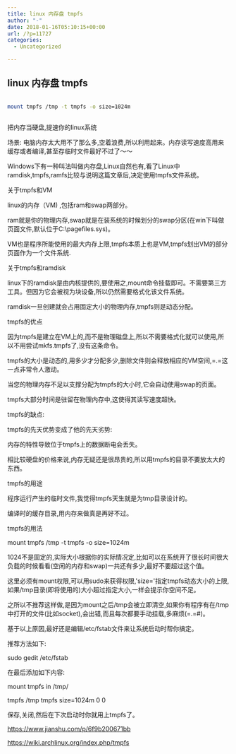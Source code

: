 ```yaml
---
title: linux 内存盘 tmpfs
author: "-"
date: 2018-01-16T05:10:15+00:00
url: /?p=11727
categories:
  - Uncategorized

---
```

## linux 内存盘 tmpfs
```bash
  
mount tmpfs /tmp -t tmpfs -o size=1024m
  
```

把内存当硬盘,提速你的linux系统

场景: 电脑内存太大用不了那么多,空着浪费,所以利用起来。内存读写速度高用来缓存或者编译,甚至存临时文件最好不过了～～

Windows下有一种叫法叫做内存盘,Linux自然也有,看了Linux中ramdisk,tmpfs,ramfs比较与说明这篇文章后,决定使用tmpfs文件系统。

关于tmpfs和VM
  
linux的内存（VM) ,包括ram和swap两部分。

ram就是你的物理内存,swap就是在装系统的时候划分的swap分区(在win下叫做页面文件,默认位于C:\pagefiles.sys)。
  
VM也是程序所能使用的最大内存上限,tmpfs本质上也是VM,tmpfs划出VM的部分页面作为一个文件系统.
  
关于tmpfs和ramdisk
  
linux下的ramdisk是由内核提供的,要使用之,mount命令挂载即可。不需要第三方工具。但因为它会被视为块设备,所以仍然需要格式化该文件系统。
  
ramdisk一旦创建就会占用固定大小的物理内存,tmpfs则是动态分配。
  
tmpfs的优点
  
因为tmpfs是建立在VM上的,而不是物理磁盘上,所以不需要格式化就可以使用,所以不用尝试mkfs.tmpfs了,没有这条命令。

tmpfs的大小是动态的,用多少才分配多少,删除文件则会释放相应的VM空间,=.=这一点非常令人激动。

当您的物理内存不足以支撑分配为tmpfs的大小时,它会自动使用swap的页面。

tmpfs大部分时间是驻留在物理内存中,这使得其读写速度超快。

tmpfs的缺点:
  
tmpfs的先天优势变成了他的先天劣势:

内存的特性导致位于tmpfs上的数据断电会丢失。
  
相比较硬盘的价格来说,内存无疑还是很昂贵的,所以用tmpfs的目录不要放太大的东西。
  
tmpfs的用途
  
程序运行产生的临时文件,我觉得tmpfs天生就是为tmp目录设计的。
  
编译时的缓存目录,用内存来做真是再好不过。
  
tmpfs的用法
  
mount tmpfs /tmp -t tmpfs -o size=1024m
  
1024不是固定的,实际大小根据你的实际情况定,比如可以在系统开了很长时间很大负载的时候看看(空闲的内存和swap)一共还有多少,最好不要超过这个值。
  
这里必须有mount权限,可以用sudo来获得权限,'size='指定tmpfs动态大小的上限,如果/tmp目录(即将使用的)大小超过指定大小,一样会提示你空间不足。
  
之所以不推荐这样做,是因为mount之后/tmp会被立即清空,如果你有程序有在/tmp中打开的文件(比如socket),会出错,而且每次都要手动挂载,多麻烦(=.=#)。
  
基于以上原因,最好还是编辑/etc/fstab文件来让系统启动时帮你搞定。
  
推荐方法如下:
  
sudo gedit /etc/fstab
  
在最后添加如下内容:

mount tmpfs in /tmp/
  
tmpfs /tmp tmpfs size=1024m 0 0
  
保存,关闭,然后在下次启动时你就用上tmpfs了。
  
https://www.jianshu.com/p/6f9b200671bb
  
https://wiki.archlinux.org/index.php/tmpfs